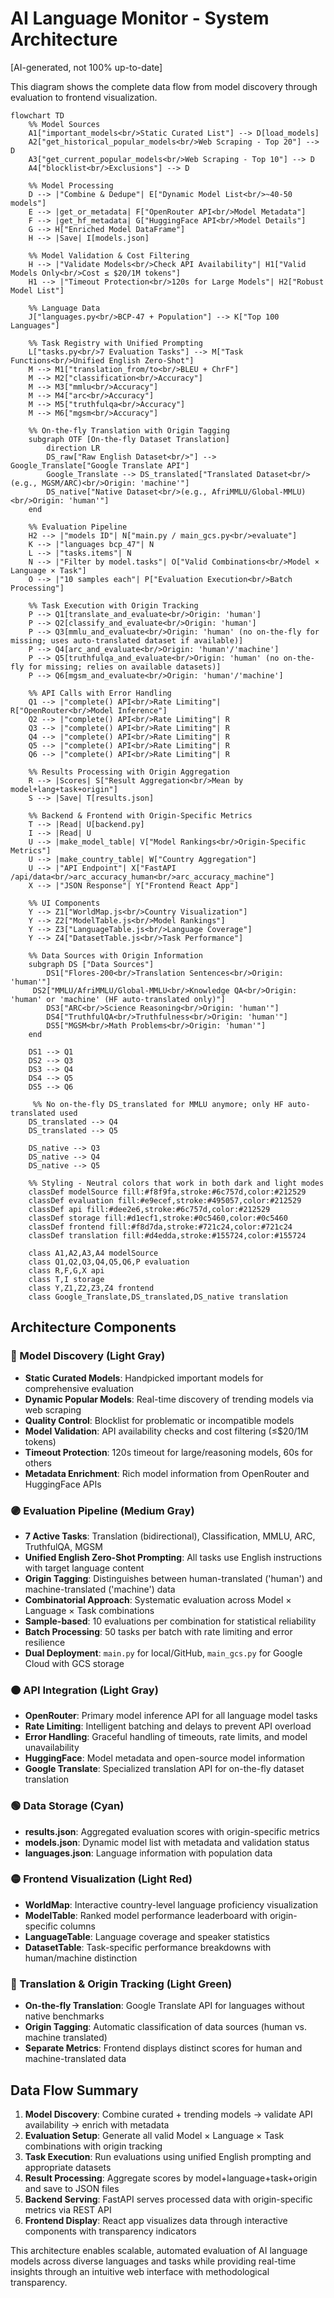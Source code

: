 # AI Language Monitor - System Architecture

\[AI-generated, not 100% up-to-date\]

This diagram shows the complete data flow from model discovery through evaluation to frontend visualization.

```mermaid
flowchart TD
    %% Model Sources
    A1["important_models<br/>Static Curated List"] --> D[load_models]
    A2["get_historical_popular_models<br/>Web Scraping - Top 20"] --> D
    A3["get_current_popular_models<br/>Web Scraping - Top 10"] --> D
    A4["blocklist<br/>Exclusions"] --> D
    
    %% Model Processing
    D --> |"Combine & Dedupe"| E["Dynamic Model List<br/>~40-50 models"]
    E --> |get_or_metadata| F["OpenRouter API<br/>Model Metadata"]
    F --> |get_hf_metadata| G["HuggingFace API<br/>Model Details"]
    G --> H["Enriched Model DataFrame"]
    H --> |Save| I[models.json]
    
    %% Model Validation & Cost Filtering
    H --> |"Validate Models<br/>Check API Availability"| H1["Valid Models Only<br/>Cost ≤ $20/1M tokens"]
    H1 --> |"Timeout Protection<br/>120s for Large Models"| H2["Robust Model List"]
    
    %% Language Data
    J["languages.py<br/>BCP-47 + Population"] --> K["Top 100 Languages"]
    
    %% Task Registry with Unified Prompting
    L["tasks.py<br/>7 Evaluation Tasks"] --> M["Task Functions<br/>Unified English Zero-Shot"]
    M --> M1["translation_from/to<br/>BLEU + ChrF"]
    M --> M2["classification<br/>Accuracy"]
    M --> M3["mmlu<br/>Accuracy"]
    M --> M4["arc<br/>Accuracy"] 
    M --> M5["truthfulqa<br/>Accuracy"]
    M --> M6["mgsm<br/>Accuracy"]
    
    %% On-the-fly Translation with Origin Tagging
    subgraph OTF [On-the-fly Dataset Translation]
        direction LR
        DS_raw["Raw English Dataset<br/>"] --> Google_Translate["Google Translate API"]
        Google_Translate --> DS_translated["Translated Dataset<br/>(e.g., MGSM/ARC)<br/>Origin: 'machine'"]
        DS_native["Native Dataset<br/>(e.g., AfriMMLU/Global-MMLU)<br/>Origin: 'human'"]
    end
    
    %% Evaluation Pipeline
    H2 --> |"models ID"| N["main.py / main_gcs.py<br/>evaluate"]
    K --> |"languages bcp_47"| N
    L --> |"tasks.items"| N
    N --> |"Filter by model.tasks"| O["Valid Combinations<br/>Model × Language × Task"]
    O --> |"10 samples each"| P["Evaluation Execution<br/>Batch Processing"]
    
    %% Task Execution with Origin Tracking
    P --> Q1[translate_and_evaluate<br/>Origin: 'human']
    P --> Q2[classify_and_evaluate<br/>Origin: 'human']
    P --> Q3[mmlu_and_evaluate<br/>Origin: 'human' (no on-the-fly for missing; uses auto-translated dataset if available)]
    P --> Q4[arc_and_evaluate<br/>Origin: 'human'/'machine']
    P --> Q5[truthfulqa_and_evaluate<br/>Origin: 'human' (no on-the-fly for missing; relies on available datasets)]
    P --> Q6[mgsm_and_evaluate<br/>Origin: 'human'/'machine']
    
    %% API Calls with Error Handling
    Q1 --> |"complete() API<br/>Rate Limiting"| R["OpenRouter<br/>Model Inference"]
    Q2 --> |"complete() API<br/>Rate Limiting"| R
    Q3 --> |"complete() API<br/>Rate Limiting"| R
    Q4 --> |"complete() API<br/>Rate Limiting"| R
    Q5 --> |"complete() API<br/>Rate Limiting"| R
    Q6 --> |"complete() API<br/>Rate Limiting"| R
    
    %% Results Processing with Origin Aggregation
    R --> |Scores| S["Result Aggregation<br/>Mean by model+lang+task+origin"]
    S --> |Save| T[results.json]
    
    %% Backend & Frontend with Origin-Specific Metrics
    T --> |Read| U[backend.py]
    I --> |Read| U
    U --> |make_model_table| V["Model Rankings<br/>Origin-Specific Metrics"]
    U --> |make_country_table| W["Country Aggregation"]
    U --> |"API Endpoint"| X["FastAPI /api/data<br/>arc_accuracy_human<br/>arc_accuracy_machine"]
    X --> |"JSON Response"| Y["Frontend React App"]
    
    %% UI Components
    Y --> Z1["WorldMap.js<br/>Country Visualization"]
    Y --> Z2["ModelTable.js<br/>Model Rankings"]
    Y --> Z3["LanguageTable.js<br/>Language Coverage"]
    Y --> Z4["DatasetTable.js<br/>Task Performance"]
    
    %% Data Sources with Origin Information
    subgraph DS ["Data Sources"]
        DS1["Flores-200<br/>Translation Sentences<br/>Origin: 'human'"]
     DS2["MMLU/AfriMMLU/Global-MMLU<br/>Knowledge QA<br/>Origin: 'human' or 'machine' (HF auto-translated only)"]
        DS3["ARC<br/>Science Reasoning<br/>Origin: 'human'"]
        DS4["TruthfulQA<br/>Truthfulness<br/>Origin: 'human'"]
        DS5["MGSM<br/>Math Problems<br/>Origin: 'human'"]
    end
    
    DS1 --> Q1
    DS2 --> Q3
    DS3 --> Q4
    DS4 --> Q5
    DS5 --> Q6
    
     %% No on-the-fly DS_translated for MMLU anymore; only HF auto-translated used
    DS_translated --> Q4
    DS_translated --> Q5
    
    DS_native --> Q3
    DS_native --> Q4
    DS_native --> Q5
    
    %% Styling - Neutral colors that work in both dark and light modes
    classDef modelSource fill:#f8f9fa,stroke:#6c757d,color:#212529
    classDef evaluation fill:#e9ecef,stroke:#495057,color:#212529
    classDef api fill:#dee2e6,stroke:#6c757d,color:#212529
    classDef storage fill:#d1ecf1,stroke:#0c5460,color:#0c5460
    classDef frontend fill:#f8d7da,stroke:#721c24,color:#721c24
    classDef translation fill:#d4edda,stroke:#155724,color:#155724
    
    class A1,A2,A3,A4 modelSource
    class Q1,Q2,Q3,Q4,Q5,Q6,P evaluation
    class R,F,G,X api
    class T,I storage
    class Y,Z1,Z2,Z3,Z4 frontend
    class Google_Translate,DS_translated,DS_native translation
```

## Architecture Components

### 🔵 Model Discovery (Light Gray)
- **Static Curated Models**: Handpicked important models for comprehensive evaluation
- **Dynamic Popular Models**: Real-time discovery of trending models via web scraping
- **Quality Control**: Blocklist for problematic or incompatible models
- **Model Validation**: API availability checks and cost filtering (≤$20/1M tokens)
- **Timeout Protection**: 120s timeout for large/reasoning models, 60s for others
- **Metadata Enrichment**: Rich model information from OpenRouter and HuggingFace APIs

### 🟣 Evaluation Pipeline (Medium Gray)
- **7 Active Tasks**: Translation (bidirectional), Classification, MMLU, ARC, TruthfulQA, MGSM
- **Unified English Zero-Shot Prompting**: All tasks use English instructions with target language content
- **Origin Tagging**: Distinguishes between human-translated ('human') and machine-translated ('machine') data
- **Combinatorial Approach**: Systematic evaluation across Model × Language × Task combinations
- **Sample-based**: 10 evaluations per combination for statistical reliability
- **Batch Processing**: 50 tasks per batch with rate limiting and error resilience
- **Dual Deployment**: `main.py` for local/GitHub, `main_gcs.py` for Google Cloud with GCS storage

### 🟠 API Integration (Light Gray)
- **OpenRouter**: Primary model inference API for all language model tasks
- **Rate Limiting**: Intelligent batching and delays to prevent API overload
- **Error Handling**: Graceful handling of timeouts, rate limits, and model unavailability
- **HuggingFace**: Model metadata and open-source model information
- **Google Translate**: Specialized translation API for on-the-fly dataset translation

### 🟢 Data Storage (Cyan)
- **results.json**: Aggregated evaluation scores with origin-specific metrics
- **models.json**: Dynamic model list with metadata and validation status
- **languages.json**: Language information with population data

### 🟡 Frontend Visualization (Light Red)
- **WorldMap**: Interactive country-level language proficiency visualization
- **ModelTable**: Ranked model performance leaderboard with origin-specific columns
- **LanguageTable**: Language coverage and speaker statistics
- **DatasetTable**: Task-specific performance breakdowns with human/machine distinction

### 🔵 Translation & Origin Tracking (Light Green)
- **On-the-fly Translation**: Google Translate API for languages without native benchmarks
- **Origin Tagging**: Automatic classification of data sources (human vs. machine translated)
- **Separate Metrics**: Frontend displays distinct scores for human and machine-translated data

## Data Flow Summary

1. **Model Discovery**: Combine curated + trending models → validate API availability → enrich with metadata
2. **Evaluation Setup**: Generate all valid Model × Language × Task combinations with origin tracking
3. **Task Execution**: Run evaluations using unified English prompting and appropriate datasets
4. **Result Processing**: Aggregate scores by model+language+task+origin and save to JSON files
5. **Backend Serving**: FastAPI serves processed data with origin-specific metrics via REST API
6. **Frontend Display**: React app visualizes data through interactive components with transparency indicators

This architecture enables scalable, automated evaluation of AI language models across diverse languages and tasks while providing real-time insights through an intuitive web interface with methodological transparency. 